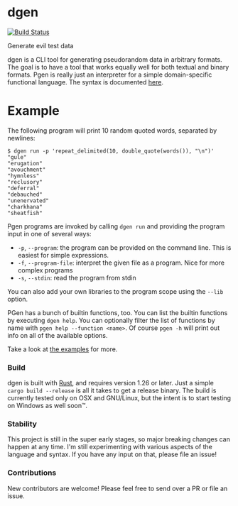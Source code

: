 # dgen

[![Build Status](https://travis-ci.com/psFried/dgen.svg?branch=master)](https://travis-ci.com/psFried/dgen)

Generate evil test data

dgen is a CLI tool for generating pseudorandom data in arbitrary formats. The goal is to have a tool that works equally well for both textual and binary formats. Pgen is really just an interpreter for a simple domain-specific functional language. The syntax is documented [here](SYNTAX.md).

# Example

The following program will print 10 random quoted words, separated by newlines:

```
$ dgen run -p 'repeat_delimited(10, double_quote(words()), "\n")'
"gule"
"erugation"
"avouchment"
"hymnless"
"reclusory"
"deferral"
"debauched"
"unenervated"
"charkhana"
"sheatfish"
```

Pgen programs are invoked by calling `dgen run` and providing the program input in one of several ways:

- `-p`, `--program`: the program can be provided on the command line. This is easiest for simple expressions.
- `-f`, `--program-file`: interpret the given file as a program. Nice for more complex programs
- `-s`, `--stdin`: read the program from stdin

You can also add your own libraries to the program scope using the `--lib` option.

PGen has a bunch of builtin functions, too. You can list the builtin functions by executing `dgen help`. You can optionally filter the list of functions by name with `pgen help --function <name>`. Of course `pgen -h` will print out info on all of the available options.

Take a look at [the examples](dgen_examples/) for more.

### Build

dgen is built with [Rust](https://www.rust-lang.org/), and requires version 1.26 or later. Just a simple `cargo build --release` is all it takes to get a release binary. The build is currently tested only on OSX and GNU/Linux, but the intent is to start testing on Windows as well soon™️.

### Stability

This project is still in the super early stages, so major breaking changes can happen at any time. I'm still experimenting with various aspects of the language and syntax. If you have any input on that, please file an issue!

### Contributions

New contributors are welcome! Please feel free to send over a PR or file an issue.
